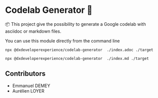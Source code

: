 # Codelab Generator 🎉

📦 This project give the possibility to generate a Google codelab with asciidoc or markdown files.

You can use this module directly from the command line

```shell
npx @dxdeveloperexperience/codelab-generator  ./index.adoc ./target

npx @dxdeveloperexperience/codelab-generator  ./index.md ./target
```

## Contributors

- Emmanuel DEMEY
- Aurélien LOYER
